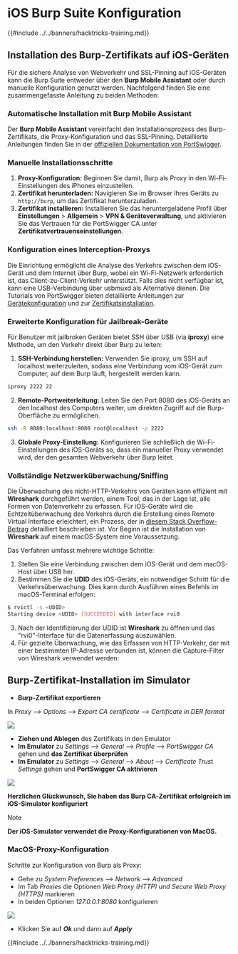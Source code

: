 # iOS Burp Suite Konfiguration

{{#include ../../banners/hacktricks-training.md}}

## Installation des Burp-Zertifikats auf iOS-Geräten

Für die sichere Analyse von Webverkehr und SSL-Pinning auf iOS-Geräten kann die Burp Suite entweder über den **Burp Mobile Assistant** oder durch manuelle Konfiguration genutzt werden. Nachfolgend finden Sie eine zusammengefasste Anleitung zu beiden Methoden:

### Automatische Installation mit Burp Mobile Assistant

Der **Burp Mobile Assistant** vereinfacht den Installationsprozess des Burp-Zertifikats, die Proxy-Konfiguration und das SSL-Pinning. Detaillierte Anleitungen finden Sie in der [offiziellen Dokumentation von PortSwigger](https://portswigger.net/burp/documentation/desktop/tools/mobile-assistant/installing).

### Manuelle Installationsschritte

1. **Proxy-Konfiguration:** Beginnen Sie damit, Burp als Proxy in den Wi-Fi-Einstellungen des iPhones einzustellen.
2. **Zertifikat herunterladen:** Navigieren Sie im Browser Ihres Geräts zu `http://burp`, um das Zertifikat herunterzuladen.
3. **Zertifikat installieren:** Installieren Sie das heruntergeladene Profil über **Einstellungen** > **Allgemein** > **VPN & Geräteverwaltung**, und aktivieren Sie das Vertrauen für die PortSwigger CA unter **Zertifikatvertrauenseinstellungen**.

### Konfiguration eines Interception-Proxys

Die Einrichtung ermöglicht die Analyse des Verkehrs zwischen dem iOS-Gerät und dem Internet über Burp, wobei ein Wi-Fi-Netzwerk erforderlich ist, das Client-zu-Client-Verkehr unterstützt. Falls dies nicht verfügbar ist, kann eine USB-Verbindung über usbmuxd als Alternative dienen. Die Tutorials von PortSwigger bieten detaillierte Anleitungen zur [Gerätekonfiguration](https://support.portswigger.net/customer/portal/articles/1841108-configuring-an-ios-device-to-work-with-burp) und zur [Zertifikatsinstallation](https://support.portswigger.net/customer/portal/articles/1841109-installing-burp-s-ca-certificate-in-an-ios-device).

### Erweiterte Konfiguration für Jailbreak-Geräte

Für Benutzer mit jailbroken Geräten bietet SSH über USB (via **iproxy**) eine Methode, um den Verkehr direkt über Burp zu leiten:

1.  **SSH-Verbindung herstellen:** Verwenden Sie iproxy, um SSH auf localhost weiterzuleiten, sodass eine Verbindung vom iOS-Gerät zum Computer, auf dem Burp läuft, hergestellt werden kann.

```bash
iproxy 2222 22
```

2.  **Remote-Portweiterleitung:** Leiten Sie den Port 8080 des iOS-Geräts an den localhost des Computers weiter, um direkten Zugriff auf die Burp-Oberfläche zu ermöglichen.

```bash
ssh -R 8080:localhost:8080 root@localhost -p 2222
```

3.  **Globale Proxy-Einstellung:** Konfigurieren Sie schließlich die Wi-Fi-Einstellungen des iOS-Geräts so, dass ein manueller Proxy verwendet wird, der den gesamten Webverkehr über Burp leitet.

### Vollständige Netzwerküberwachung/Sniffing

Die Überwachung des nicht-HTTP-Verkehrs von Geräten kann effizient mit **Wireshark** durchgeführt werden, einem Tool, das in der Lage ist, alle Formen von Datenverkehr zu erfassen. Für iOS-Geräte wird die Echtzeitüberwachung des Verkehrs durch die Erstellung eines Remote Virtual Interface erleichtert, ein Prozess, der in [diesem Stack Overflow-Beitrag](https://stackoverflow.com/questions/9555403/capturing-mobile-phone-traffic-on-wireshark/33175819#33175819) detailliert beschrieben ist. Vor Beginn ist die Installation von **Wireshark** auf einem macOS-System eine Voraussetzung.

Das Verfahren umfasst mehrere wichtige Schritte:

1. Stellen Sie eine Verbindung zwischen dem iOS-Gerät und dem macOS-Host über USB her.
2. Bestimmen Sie die **UDID** des iOS-Geräts, ein notwendiger Schritt für die Verkehrsüberwachung. Dies kann durch Ausführen eines Befehls im macOS-Terminal erfolgen:
```bash
$ rvictl -s <UDID>
Starting device <UDID> [SUCCEEDED] with interface rvi0
```
3. Nach der Identifizierung der UDID ist **Wireshark** zu öffnen und das "rvi0"-Interface für die Datenerfassung auszuwählen.  
4. Für gezielte Überwachung, wie das Erfassen von HTTP-Verkehr, der mit einer bestimmten IP-Adresse verbunden ist, können die Capture-Filter von Wireshark verwendet werden:

## Burp-Zertifikat-Installation im Simulator

- **Burp-Zertifikat exportieren**

In _Proxy_ --> _Options_ --> _Export CA certificate_ --> _Certificate in DER format_

![](<../../images/image (534).png>)

- **Ziehen und Ablegen** des Zertifikats in den Emulator  
- **Im Emulator** zu _Settings_ --> _General_ --> _Profile_ --> _PortSwigger CA_ gehen und **das Zertifikat überprüfen**  
- **Im Emulator** zu _Settings_ --> _General_ --> _About_ --> _Certificate Trust Settings_ gehen und **PortSwigger CA aktivieren**

![](<../../images/image (1048).png>)

**Herzlichen Glückwunsch, Sie haben das Burp CA-Zertifikat erfolgreich im iOS-Simulator konfiguriert**

> [!NOTE]  
> **Der iOS-Simulator verwendet die Proxy-Konfigurationen von MacOS.**

### MacOS-Proxy-Konfiguration

Schritte zur Konfiguration von Burp als Proxy:

- Gehe zu _System Preferences_ --> _Network_ --> _Advanced_  
- Im Tab _Proxies_ die Optionen _Web Proxy (HTTP)_ und _Secure Web Proxy (HTTPS)_ markieren  
- In beiden Optionen _127.0.0.1:8080_ konfigurieren  

![](<../../images/image (431).png>)

- Klicken Sie auf _**Ok**_ und dann auf _**Apply**_  


{{#include ../../banners/hacktricks-training.md}}
